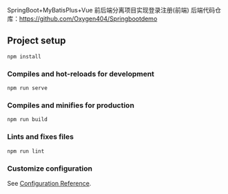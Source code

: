 SpringBoot+MyBatisPlus+Vue 前后端分离项目实现登录注册(前端)
后端代码仓库：https://github.com/Oxygen404/Springbootdemo



## Project setup
```
npm install
```

### Compiles and hot-reloads for development
```
npm run serve
```

### Compiles and minifies for production
```
npm run build
```

### Lints and fixes files
```
npm run lint
```

### Customize configuration
See [Configuration Reference](https://cli.vuejs.org/config/).
